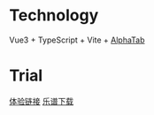 # Technology

Vue3 + TypeScript + Vite + [AlphaTab](https://alphatab.net/)

# Trial
[体验链接](http://116.62.118.125)
[乐谱下载](https://yun.dui88.com/jjq/videos/回不去的夏天-总谱.gp)